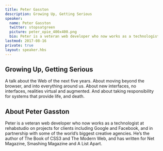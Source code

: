 ```yaml
---
title: Peter Gasston
description: Growing Up, Getting Serious
speaker:
  name: Peter Gasston
  twitter: stopsatgreen
  picture: peter_opie_400x400.png
  bio: Peter is a veteran web developer who now works as a technologist at rehabstudio on projects for clients including Google and Facebook, and in partnership with some of the world’s biggest creative agencies. He’s the author of The Book of CSS3 and The Modern Web, and has written for Net Magazine, Smashing Magazine and A List Apart.
lastmod: 2017-08-16
private: true
layout: speaker.hbs
---
```


## Growing Up, Getting Serious

A talk about the Web of the next five years. About moving beyond the browser, and into everything around us. About new interfaces, no interfaces, realities virtual and augmented. And about taking responsibility for systems that provide life, and death.

## About Peter Gasston

Peter is a veteran web developer who now works as a technologist at rehabstudio on projects for clients including Google and Facebook, and in partnership with some of the world’s biggest creative agencies. He’s the author of The Book of CSS3 and The Modern Web, and has written for Net Magazine, Smashing Magazine and A List Apart.
